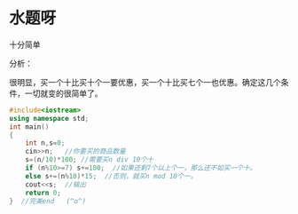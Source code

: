 # 水题呀
十分简单

分析：

很明显，买一个十比买十个一要优惠，买一个十比买七个一也优惠。确定这几个条件，一切就变的很简单了。
```cpp
#include<iostream>
using namespace std;
int main()
{
    int n,s=0;
    cin>>n;   //你要买的商品数量
    s=(n/10)*100; //需要买n div 10个十
    if (n%10>=7) s+=100;  //如果还剩7个以上个一，那么还不如买一个十。
    else s+=(n%10)*15;  //否则，就买n mod 10个一。
    cout<<s;  //输出
    return 0;
}  //完美end   (^o^)
```
